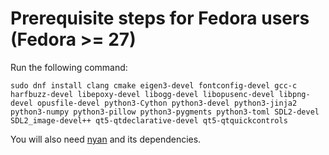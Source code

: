 # Prerequisite steps for Fedora users (Fedora >= 27)

Run the following command:

`sudo dnf install clang cmake eigen3-devel fontconfig-devel gcc-c harfbuzz-devel libepoxy-devel libogg-devel libopusenc-devel libpng-devel opusfile-devel python3-Cython python3-devel python3-jinja2 python3-numpy python3-pillow python3-pygments python3-toml SDL2-devel SDL2_image-devel++ qt5-qtdeclarative-devel qt5-qtquickcontrols`

You will also need [nyan](https://github.com/SFTtech/nyan/blob/master/doc/building.md) and its dependencies.
